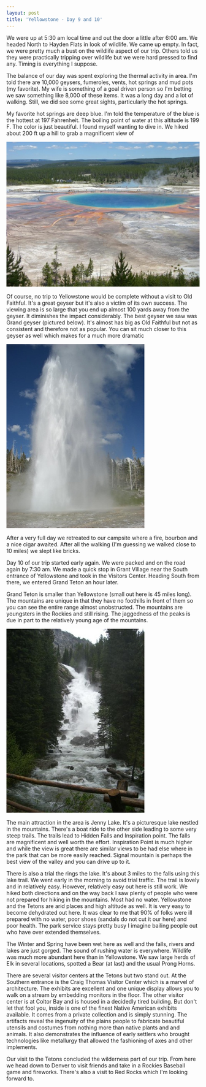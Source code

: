 ```yaml
---
layout: post
title: 'Yellowstone - Day 9 and 10'
---
```

We were up at 5:30 am local time and out the door a little after 6:00 am. We headed North to Hayden Flats in look of wildlife. We came up empty. In fact, we were pretty much a bust on the wildlife aspect of our trip. Others told us they were practically tripping over wildlife but we were hard pressed to find any. Timing is everything I suppose.

The balance of our day was spent exploring the thermal activity in area. I'm told there are 10,000 geysers, fumeroles, vents, hot springs and mud pots (my favorite). My wife is something of a goal driven person so I'm betting we saw something like 8,000 of these items. It was a long day and a lot of walking. Still, we did see some great sights, particularly the hot springs.

My favorite hot springs are deep blue. I'm told the temperature of the blue is the hottest at 197 Fahrenheit. The boiling point of water at this altitude is 199 F. The color is just beautiful. I found myself wanting to dive in. We hiked about 200 ft up a hill to grab a magnificent view of 

![hot springs](/cdn/images/blog/YellowstoneDay9and10_10C60/CIMG1817.jpg)

Of course, no trip to Yellowstone would be complete without a visit to Old Faithful. It's a great geyser but it's also a victim of its own success. The viewing area is so large that you end up almost 100 yards away from the geyser. It diminishes the impact considerably. The best geyser we saw was Grand geyser (pictured below). It's almost has big as Old Faithful but not as consistent and therefore not as popular. You can sit much closer to this geyser as well which makes for a much more dramatic 

![Old Faithful](/cdn/images/blog/YellowstoneDay9and10_10C60/CIMG1840.jpg)

After a very full day we retreated to our campsite where a fire, bourbon and a nice cigar awaited. After all the walking (I'm guessing we walked close to 10 miles) we slept like bricks.

Day 10 of our trip started early again. We were packed and on the road again by 7:30 am. We made a quick stop in Grant Village near the South entrance of Yellowstone and took in the Visitors Center. Heading South from there, we entered Grand Teton an hour later.

Grand Teton is smaller than Yellowstone (small out here is 45 miles long). The mountains are unique in that they have no foothills in front of them so you can see the entire range almost unobstructed. The mountains are youngsters in the Rockies and still rising. The jaggedness of the peaks is due in part to the relatively young age of the mountains.

![falls](/cdn/images/blog/YellowstoneDay9and10_10C60/CIMG1919.jpg)

The main attraction in the area is Jenny Lake. It's a picturesque lake nestled in the mountains. There's a boat ride to the other side leading to some very steep trails. The trails lead to Hidden Falls and Inspiration point. The falls are magnificent and well worth the effort. Inspiration Point is much higher and while the view is great there are similar views to be had else where in the park that can be more easily reached. Signal mountain is perhaps the best view of the valley and you can drive up to it.

There is also a trial the rings the lake. It's about 3 miles to the falls using this lake trail. We went early in the morning to avoid trial traffic. The trail is lovely and in relatively easy. However, relatively easy out here is still work. We hiked both directions and on the way back I saw plenty of people who were not prepared for hiking in the mountains. Most had no water. Yellowstone and the Tetons are arid places and high altitude as well. It is very easy to become dehydrated out here. It was clear to me that 90% of folks were ill prepared with no water, poor shoes (sandals do not cut it our here) and poor health. The park service stays pretty busy I imagine bailing people out who have over extended themselves.

The Winter and Spring have been wet here as well and the falls, rivers and lakes are just gorged. The sound of rushing water is everywhere. Wildlife was much more abundant here than in Yellowstone. We saw large herds of Elk in several locations, spotted a Bear (at last) and the usual Prong Horns.

There are several visitor centers at the Tetons but two stand out. At the Southern entrance is the Craig Thomas Visitor Center which is a marvel of architecture. The exhibits are excellent and one unique display allows you to walk on a stream by embedding monitors in the floor. The other visitor center is at Coltor Bay and is housed in a decidedly tired building. But don't let that fool you, inside is one of the finest Native American exhibits available. It comes from a private collection and is simply stunning. The artifacts reveal the ingenuity of the plains people to fabricate beautiful utensils and costumes from nothing more than native plants and and animals. It also demonstrates the influence of early settlers who brought technologies like metallurgy that allowed the fashioning of axes and other implements.

Our visit to the Tetons concluded the wilderness part of our trip. From here we head down to Denver to visit friends and take in a Rockies Baseball game and fireworks. There's also a visit to Red Rocks which I'm looking forward to.
